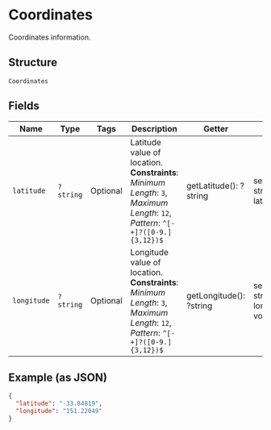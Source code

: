 
# Coordinates

Coordinates information.

## Structure

`Coordinates`

## Fields

| Name | Type | Tags | Description | Getter | Setter |
|  --- | --- | --- | --- | --- | --- |
| `latitude` | `?string` | Optional | Latitude value of location.<br>**Constraints**: *Minimum Length*: `3`, *Maximum Length*: `12`, *Pattern*: `^[-+]?([0-9.]{3,12})$` | getLatitude(): ?string | setLatitude(?string latitude): void |
| `longitude` | `?string` | Optional | Longitude value of location.<br>**Constraints**: *Minimum Length*: `3`, *Maximum Length*: `12`, *Pattern*: `^[-+]?([0-9.]{3,12})$` | getLongitude(): ?string | setLongitude(?string longitude): void |

## Example (as JSON)

```json
{
  "latitude": "-33.84819",
  "longitude": "151.22049"
}
```


